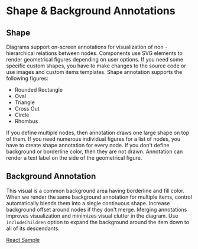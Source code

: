 # Shape & Background Annotations
## Shape
Diagrams support on-screen annotations for visualization of non - hierarchical relations between nodes. Components use SVG elements to render geometrical figures depending on user options. If you need some specific custom shapes, you have to make changes to the source code or use images and custom items templates. Shape annotation supports the following figures:
* Rounded Rectangle
* Oval
* Triangle
* Cross Out
* Circle
* Rhombus

If you define multiple nodes, then annotation draws one large shape on top of them. If you need numerous individual figures for a list of nodes, you have to create shape annotation for every node. If you don't define background or borderline color, then they are not drawn. Annotation can render a text label on the side of the geometrical figure.

## Background Annotation
This visual is a common background area having borderline and fill color. When we render the same background annotation for multiple items, control automatically blends them into a single continuous shape. Increase background offset around nodes if they don't merge. Merging annotations improves visualization and minimizes visual clutter in the diagram. Use `includeChildren` option to expand the background around the item down to all of its descendants. 

[React Sample](../src/components/Samples/ShapeAnnotation.js)
